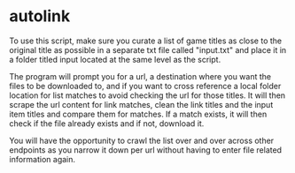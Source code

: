 # autolink
To use this script, make sure you curate a list of game titles as close to the original title as possible in a separate txt file called "input.txt" and place it in a folder titled input located at the same level as the script.

The program will prompt you for a url, a destination where you want the files to be downloaded to, and if you want to cross reference a local folder location for list matches to avoid checking the url for those titles. It will then scrape the url content for link matches, clean the link titles and the input item titles and compare them for matches. If a match exists, it will then check if the file already exists and if not, download it.

You will have the opportunity to crawl the list over and over across other endpoints as you narrow it down per url without having to enter file related information again.

